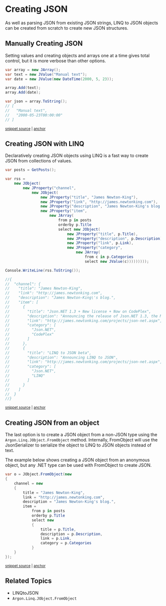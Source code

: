 # Creating JSON

As well as parsing JSON from existing JSON strings, LINQ to JSON objects can be created from scratch to create new JSON structures.


## Manually Creating JSON

Setting values and creating objects and arrays one at a time gives total control, but it is more verbose than other options.

<!-- snippet: LinqToJsonCreateNormal -->
<a id='snippet-linqtojsoncreatenormal'></a>
```cs
var array = new JArray();
var text = new JValue("Manual text");
var date = new JValue(new DateTime(2000, 5, 23));

array.Add(text);
array.Add(date);

var json = array.ToString();
// [
//   "Manual text",
//   "2000-05-23T00:00:00"
// ]
```
<sup><a href='/src/Tests/Documentation/LinqToJsonTests.cs#L57-L70' title='Snippet source file'>snippet source</a> | <a href='#snippet-linqtojsoncreatenormal' title='Start of snippet'>anchor</a></sup>
<!-- endSnippet -->


## Creating JSON with LINQ

Declaratively creating JSON objects using LINQ is a fast way to create JSON from collections of values.

<!-- snippet: LinqToJsonCreateDeclaratively -->
<a id='snippet-linqtojsoncreatedeclaratively'></a>
```cs
var posts = GetPosts();

var rss =
    new JObject(
        new JProperty("channel",
            new JObject(
                new JProperty("title", "James Newton-King"),
                new JProperty("link", "http://james.newtonking.com"),
                new JProperty("description", "James Newton-King's blog."),
                new JProperty("item",
                    new JArray(
                        from p in posts
                        orderby p.Title
                        select new JObject(
                            new JProperty("title", p.Title),
                            new JProperty("description", p.Description),
                            new JProperty("link", p.Link),
                            new JProperty("category",
                                new JArray(
                                    from c in p.Categories
                                    select new JValue(c)))))))));

Console.WriteLine(rss.ToString());

//{
//  "channel": {
//    "title": "James Newton-King",
//    "link": "http://james.newtonking.com",
//    "description": "James Newton-King\'s blog.",
//    "item": [
//      {
//        "title": "Json.NET 1.3 + New license + Now on CodePlex",
//        "description": "Announcing the release of Json.NET 1.3, the MIT license and being available on CodePlex",
//        "link": "http://james.newtonking.com/projects/json-net.aspx",
//        "category": [
//          "Json.NET",
//          "CodePlex"
//        ]
//      },
//      {
//        "title": "LINQ to JSON beta",
//        "description": "Announcing LINQ to JSON",
//        "link": "http://james.newtonking.com/projects/json-net.aspx",
//        "category": [
//          "Json.NET",
//          "LINQ"
//        ]
//      }
//    ]
//  }
//}
```
<sup><a href='/src/Tests/Documentation/LinqToJsonTests.cs#L89-L141' title='Snippet source file'>snippet source</a> | <a href='#snippet-linqtojsoncreatedeclaratively' title='Start of snippet'>anchor</a></sup>
<!-- endSnippet -->


## Creating JSON from an object

The last option is to create a JSON object from a non-JSON type using the `Argon.Linq.JObject.FromObject` method. Internally, FromObject will use the JsonSerializer to serialize the object to LINQ to JSON objects instead of text.

The example below shows creating a JSON object from an anonymous object, but any .NET type can be used with FromObject to create JSON.

<!-- snippet: LinqToJsonCreateFromObject -->
<a id='snippet-linqtojsoncreatefromobject'></a>
```cs
var o = JObject.FromObject(new
{
    channel = new
    {
        title = "James Newton-King",
        link = "http://james.newtonking.com",
        description = "James Newton-King's blog.",
        item =
            from p in posts
            orderby p.Title
            select new
            {
                title = p.Title,
                description = p.Description,
                link = p.Link,
                category = p.Categories
            }
    }
});
```
<sup><a href='/src/Tests/Documentation/LinqToJsonTests.cs#L149-L169' title='Snippet source file'>snippet source</a> | <a href='#snippet-linqtojsoncreatefromobject' title='Start of snippet'>anchor</a></sup>
<!-- endSnippet -->


## Related Topics

 * LINQtoJSON
 * `Argon.Linq.JObject.FromObject`
